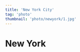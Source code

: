 ```yaml
---
title: 'New York City'
tag: 'photo'
thumbnail: 'photo/newyork/1.jpg'
---
```

# New York

<image-loader height="overview_image_460" image="photo/newyork"></image-loader>
